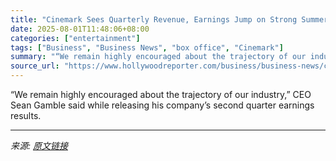 ```yaml
---
title: "Cinemark Sees Quarterly Revenue, Earnings Jump on Strong Summer Box Office"
date: 2025-08-01T11:48:06+08:00
categories: ["entertainment"]
tags: ["Business", "Business News", "box office", "Cinemark"]
summary: "“We remain highly encouraged about the trajectory of our industry,” CEO Sean Gamble said while releasing his company’s second quarter earnings results."
source_url: "https://www.hollywoodreporter.com/business/business-news/cinemark-strong-summer-box-office-1236335652/"
---
```


“We remain highly encouraged about the trajectory of our industry,” CEO Sean Gamble said while releasing his company’s second quarter earnings results.

---

*来源: [原文链接](https://www.hollywoodreporter.com/business/business-news/cinemark-strong-summer-box-office-1236335652/)*
